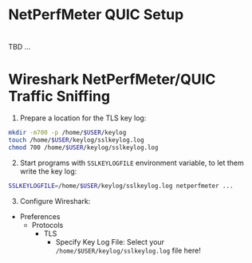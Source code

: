 NetPerfMeter QUIC Setup
=======================

#

TBD ...


# Wireshark NetPerfMeter/QUIC Traffic Sniffing

1. Prepare a location for the TLS key log:
```bash
mkdir -m700 -p /home/$USER/keylog
touch /home/$USER/keylog/sslkeylog.log
chmod 700 /home/$USER/keylog/sslkeylog.log
```

2. Start programs with `SSLKEYLOGFILE` environment variable, to let them
write the key log:
```bash
SSLKEYLOGFILE=/home/$USER/keylog/sslkeylog.log netperfmeter ...
```

3. Configure Wireshark:

* Preferences
  * Protocols
    * TLS
      - Specify Key Log File:
        Select your `/home/$USER/keylog/sslkeylog.log` file here!
